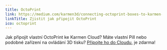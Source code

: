 ```yaml
---
title: OctoPrint
link: https://medium.com/karmen3d/connecting-octoprint-boxes-to-karmen-53afc48ea9b6
linkTitle: Zjistit jak připojit OctoPrint
ico: octoprint
---
```


Jak připojit vlastní OctoPrint ke Karmen Cloud?
Máte vlastní Pill nebo podobné zařízení na ovládání 3D tisku? [Připojte ho do Cloudu](https://medium.com/karmen3d/connecting-octoprint-boxes-to-karmen-53afc48ea9b6), je zdarma!

